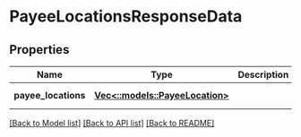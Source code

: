 # PayeeLocationsResponseData

## Properties
Name | Type | Description | Notes
------------ | ------------- | ------------- | -------------
**payee_locations** | [**Vec<::models::PayeeLocation>**](PayeeLocation.md) |  | [default to null]

[[Back to Model list]](../README.md#documentation-for-models) [[Back to API list]](../README.md#documentation-for-api-endpoints) [[Back to README]](../README.md)



